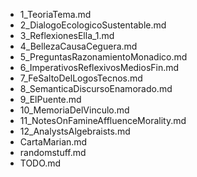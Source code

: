 - 1_TeoriaTema.md
- 2_DialogoEcologicoSustentable.md
- 3_ReflexionesElla_1.md
- 4_BellezaCausaCeguera.md
- 5_PreguntasRazonamientoMonadico.md
- 6_ImperativosReflexivosMediosFin.md
- 7_FeSaltoDelLogosTecnos.md
- 8_SemanticaDiscursoEnamorado.md
- 9_ElPuente.md
- 10_MemoriaDelVinculo.md
- 11_NotesOnFamineAffluenceMorality.md
- 12_AnalystsAlgebraists.md
- CartaMarian.md
- randomstuff.md
- TODO.md
